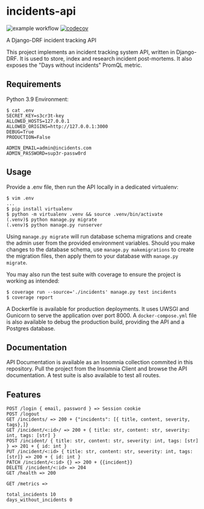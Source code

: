 # incidents-api
![example workflow](https://github.com/chazapp/incidents-api/actions/workflows/tests.yml/badge.svg)
[![codecov](https://codecov.io/gh/chazapp/incidents-api/branch/master/graph/badge.svg?token=4R1N08XREJ)](https://codecov.io/gh/chazapp/incidents-api)  

A Django-DRF incident tracking API

This project implements an incident tracking system API, written
in Django-DRF. It is used to store, index and research incident post-mortems.
It also exposes the "Days without incidents" PromQL metric.

## Requirements
Python 3.9
Environment:  

```
$ cat .env
SECRET_KEY=s3cr3t-key
ALLOWED_HOSTS=127.0.0.1
ALLOWED_ORIGINS=http://127.0.0.1:3000
DEBUG=True
PRODUCTION=False

ADMIN_EMAIL=admin@incidents.com
ADMIN_PASSWORD=sup3r-passw0rd
```

## Usage

Provide a .env file, then run the API locally in a dedicated virtualenv:  

```
$ vim .env
...
$ pip install virtualenv
$ python -m virtualenv .venv && source .venv/bin/activate
(.venv)$ python manage.py migrate
(.venv)$ python manage.py runserver
```

Using `manage.py migrate` will run database schema migrations and create the
admin user from the provided environment variables. Should you make changes
to the database schema, use `manage.py makemigrations` to create the migration
files, then apply them to your database with `manage.py migrate`.

You may also run the test suite with coverage to ensure the project is working
as intended:  

```
$ coverage run --source='./incidents' manage.py test incidents
$ coverage report
```

A Dockerfile is available for production deployments. It uses UWSGI and Gunicorn
to serve the application over port 8000. A `docker-compose.yml` file is also
available to debug the production build, providing the API and a Postgres
database.

## Documentation

API Documentation is available as an Insomnia collection commited in this
repository. Pull the project from the Insomnia Client and browse the API
documentation. A test suite is also available to test all routes.



## Features

```
POST /login { email, password } => Session cookie
POST /logout
GET /incidents/ => 200 + {"incidents": [{ title, content, severity, tags},]}
GET /incident/<:id>/ => 200 + { title: str, content: str, severity: int, tags: [str] }
POST /incident/ { title: str, content: str, severity: int, tags: [str] } => 201 + { id: int }
PUT /incident/<:id> { title: str, content: str, severity: int, tags: [str]} => 200 + { id: int }
PATCH /incident/<:id> {} => 200 + {{incident}}
DELETE /incident/<:id> => 204
GET /health => 200
```

```
GET /metrics => 

total_incidents 10
days_without_incidents 0
```



